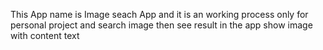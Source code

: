 This App name is Image seach App and it is an working process only for personal project and  search image then see result in the app show image with content text
